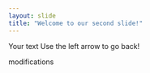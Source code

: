 ```yaml
---
layout: slide
title: "Welcome to our second slide!"
---
```

Your text
Use the left arrow to go back!

modifications
